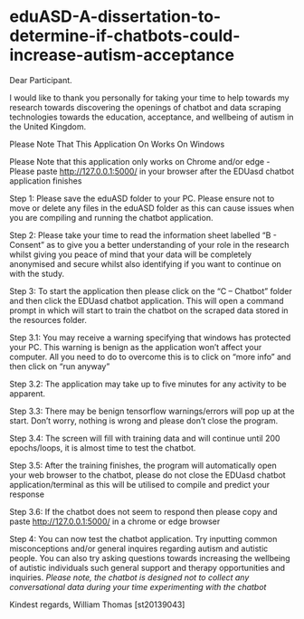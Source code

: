 # eduASD-A-dissertation-to-determine-if-chatbots-could-increase-autism-acceptance

Dear Participant.

I would like to thank you personally for taking your time to help towards my research towards discovering the openings of chatbot and data scraping technologies towards the education, acceptance, and wellbeing of autism in the United Kingdom.

Please Note That This Application On Works On Windows

Please Note that this application only works on Chrome and/or edge - Please paste http://127.0.0.1:5000/ in your browser after the EDUasd chatbot application finishes

Step 1: Please save the eduASD folder to your PC. Please ensure not to move or delete any files in the eduASD folder as this can cause issues when you are compiling and running the chatbot application.

Step 2: Please take your time to read the information sheet labelled “B - Consent” as to give you a better understanding of your role in the research whilst giving you peace of mind that your data will be completely anonymised and secure whilst also identifying if you want to continue on with the study.

Step 3: To start the application then please click on the “C – Chatbot” folder and then click the EDUasd chatbot application. This will open a command prompt in which will start to train the chatbot on the scraped data stored in the resources folder.

Step 3.1: You may receive a warning specifying that windows has protected your PC. This warning is benign as the application won’t affect your computer. All you need to do to overcome this is to click on “more info” and then click on “run anyway”

Step 3.2: The application may take up to five minutes for any activity to be apparent.

Step 3.3: There may be benign tensorflow warnings/errors will pop up at the start. Don’t worry, nothing is wrong and please don’t close the program.

Step 3.4: The screen will fill with training data and will continue until 200 epochs/loops, it is almost time to test the chatbot.

Step 3.5: After the training finishes, the program will automatically open your web browser to the chatbot, please do not close the EDUasd chatbot application/terminal as this will be utilised to compile and predict your response

Step 3.6: If the chatbot does not seem to respond then please copy and paste http://127.0.0.1:5000/ in a chrome or edge browser

Step 4: You can now test the chatbot application. Try inputting common misconceptions and/or general inquires regarding autism and autistic people. You can also try asking questions towards increasing the wellbeing of autistic individuals such general support and therapy opportunities and inquiries.
*Please note, the chatbot is designed not to collect any conversational data during your time experimenting with the chatbot*

Kindest regards, 
William Thomas [st20139043]
